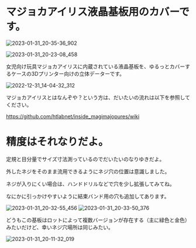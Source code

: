 # マジョカアイリス液晶基板用のカバーです。

![2023-01-31_20-35-36_902](https://user-images.githubusercontent.com/88123439/228246555-c3948328-d242-436a-a5a2-6bf733cc9b53.jpg)

![2023-01-31_20-23-08_458](https://user-images.githubusercontent.com/88123439/228249341-ce87ea01-aa93-4cde-af1f-1e6905c192ed.jpg)

女児向け玩具マジョカアイリスに内蔵されている液晶基板を、ゆるっとカバーするケースの3Dプリンター向けの立体データーです。

![2022-12-31_14-04-32_312](https://user-images.githubusercontent.com/88123439/228248104-08032806-3e4b-4f50-a452-79e490e80f6a.jpg)

マジョカアイリスとはなんぞや？という方は、だいたいの流れは以下を参照してください。

https://github.com/htlabnet/inside_magimajopures/wiki


# 精度はそれなりだよ。

定規と目分量でサイズ寸法測っているのでだいたいのなりゆきだよ。

外したネジをそのまま流用できるようにネジ穴の位置は意識しました。

ネジが入りにくい場合は、ハンドドリルなどで穴を少し拡張してみてね。

なにかに引っかけやすいように結束バンド用の穴も追加してあります。

![2023-01-31_20-32-55_456](https://user-images.githubusercontent.com/88123439/228245701-7cfb8e00-2f78-4029-b461-22066f391221.jpg)
![2023-01-31_20-33-50_376](https://user-images.githubusercontent.com/88123439/228246022-50df5192-ca09-4a50-b8f7-e11b68517654.jpg)


どうもこの基板はロットによって複数バージョンが存在する（主に緑色と金色）みたいだけど、幸いネジ穴場所は同じみたい。

![2023-01-31_20-11-32_019](https://user-images.githubusercontent.com/88123439/228246218-a97e034b-e98d-449b-9415-3c53d3f6111d.jpg)
